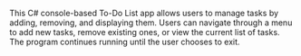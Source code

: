 This C# console-based To-Do List app allows users to manage tasks by adding, removing, and displaying them. Users can navigate through a menu to add new tasks, remove existing ones, or view the current list of tasks. The program continues running until the user chooses to exit.


